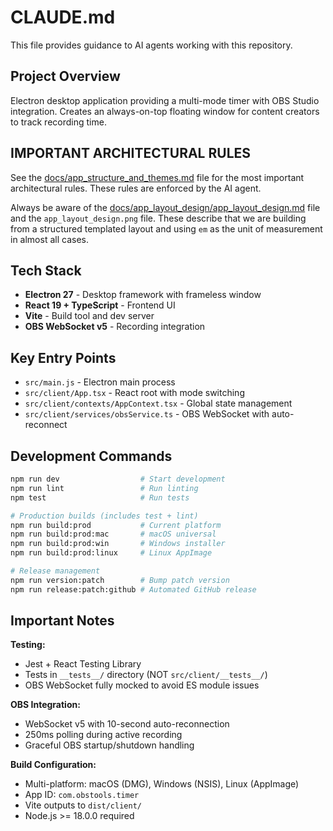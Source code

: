 # CLAUDE.md

This file provides guidance to AI agents working with this repository.

## Project Overview

Electron desktop application providing a multi-mode timer with OBS Studio integration. Creates an always-on-top floating window for content creators to track recording time.

## IMPORTANT ARCHITECTURAL RULES

See the [docs/app_structure_and_themes.md](docs/app_structure_and_themes.md) file for the most important architectural rules. These rules are enforced by the AI agent.

Always be aware of the [docs/app_layout_design/app_layout_design.md](docs/app_layout_design/app_layout_design.md) file and the `app_layout_design.png` file. These describe that we are building from a structured templated layout and using `em` as the unit of measurement in almost all cases.

## Tech Stack

- **Electron 27** - Desktop framework with frameless window
- **React 19 + TypeScript** - Frontend UI
- **Vite** - Build tool and dev server
- **OBS WebSocket v5** - Recording integration

## Key Entry Points

- `src/main.js` - Electron main process
- `src/client/App.tsx` - React root with mode switching
- `src/client/contexts/AppContext.tsx` - Global state management
- `src/client/services/obsService.ts` - OBS WebSocket with auto-reconnect

## Development Commands

```bash
npm run dev                  # Start development
npm run lint                 # Run linting
npm test                     # Run tests

# Production builds (includes test + lint)
npm run build:prod           # Current platform
npm run build:prod:mac       # macOS universal
npm run build:prod:win       # Windows installer
npm run build:prod:linux     # Linux AppImage

# Release management
npm run version:patch        # Bump patch version
npm run release:patch:github # Automated GitHub release
```

## Important Notes

**Testing:**
- Jest + React Testing Library
- Tests in `__tests__/` directory (NOT `src/client/__tests__/`)
- OBS WebSocket fully mocked to avoid ES module issues

**OBS Integration:**
- WebSocket v5 with 10-second auto-reconnection
- 250ms polling during active recording
- Graceful OBS startup/shutdown handling

**Build Configuration:**
- Multi-platform: macOS (DMG), Windows (NSIS), Linux (AppImage)
- App ID: `com.obstools.timer`
- Vite outputs to `dist/client/`
- Node.js >= 18.0.0 required